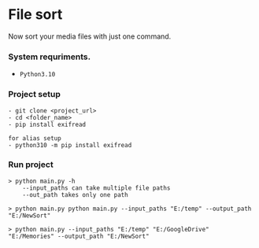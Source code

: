 # File sort

Now sort your media files with just one command.

### System requriments.
- `Python3.10`


### Project setup
```
- git clone <project_url>
- cd <folder_name>
- pip install exifread

for alias setup
- python310 -m pip install exifread
```

### Run project
```
> python main.py -h
    --input_paths can take multiple file paths 
    --out_path takes only one path

> python main.py python main.py --input_paths "E:/temp" --output_path "E:/NewSort"

> python main.py --input_paths "E:/temp" "E:/GoogleDrive" "E:/Memories" --output_path "E:/NewSort"
```


